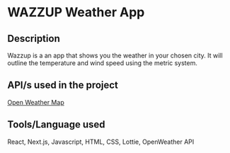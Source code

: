 # WAZZUP Weather App 

## Description
Wazzup is a an app that shows you the weather in your chosen city.
It will outline the temperature and wind speed using the metric system.

## API/s used in the project

[Open Weather Map](https://openweathermap.org/current)

## Tools/Language used

React, Next.js, Javascript, HTML, CSS, Lottie, OpenWeather API